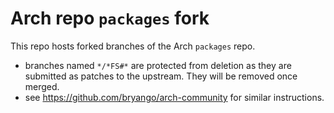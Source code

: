 # Arch repo `packages` fork

This repo hosts forked branches of the Arch `packages` repo.

- branches named `*/*FS#*` are protected from deletion as they are submitted as patches to the upstream.
  They will be removed once merged.
- see https://github.com/bryango/arch-community for similar instructions.
